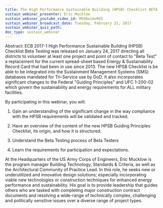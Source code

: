 ```yaml
---
title: The High Performance Sustainable Building (HPSB) Checklist BETA (ref. ECB 2017-1)
sustain_webinar_presenter: Eric Mucklow
sustain_webinar_youtube_video_id: MVd6oimvROI
sustain_webinar_broadcast_date: Tuesday, February 21, 2017
sustain_webinar_quiz_path:
doc_type: sustain_webinar
---
```


Abstract: ECB 2017-1 High Performance Sustainable Building (HPSB) Checklist Beta Testing was released on January 24, 2017 directing all districts to volunteer at least one project and point of contact to "Beta Test" a replacement for the current spread-sheet based Energy & Sustainability Record Card that had been in use since 2013. The new HPSB Checklist is be able to be integrated into the Sustainment Management Systems (SMS) databases mandated for Tri-Service use by DoD. It also incorporates significant changes to the Federal "Guiding Principles" and UFC 1-200-02 which govern the sustainability and energy requirements for ALL military facilities.

By participating in this webinar, you will:

1. Gain an understanding of the significant change in the way compliance with the HPSB requirements will be validated and tracked.

2. Have an overview of the content of the new HPSB Guiding Principles Checklist, its origin, and how it is structured.

3. Understand the Beta Testing process of Beta Testers

4. Learn the requirements for participation and expectations.

At the Headquarters of the US Army Corps of Engineers, Eric Mucklow is the program manager Building Technology, Standards & Criteria, as well as the Architectural Community of Practice Lead. In this role, he seeks new or underutilized and innovative design solutions; especially incorporating viable new technologies or construction techniques for enhanced energy performance and sustainability. His goal is to provide leadership that guides others who are tasked with completing major construction contract documents and resolving a wide-range of technically complex, challenging and politically sensitive issues over a diverse range of project types.
